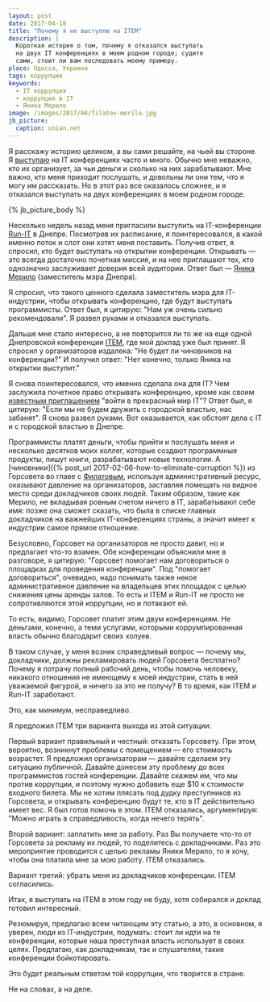 ```yaml
---
layout: post
date: 2017-04-18
title: "Почему я не выступлю на ITEM"
description: |
  Короткая история о том, почему я отказался выступать
  на двух IT конференциях в моем родном городе; судите
  сами, стоит ли вам последовать моему примеру.
place: Одесса, Украина
tags: коррупция
keywords:
  - IT коррупция
  - коррупция в IT
  - Яника Мерило
image: /images/2017/04/filatov-merilo.jpg
jb_picture:
  caption: unian.net
---
```


Я расскажу историю целиком, а вы сами решайте, на чьей вы стороне. Я
[выступаю](http://www.yegor256.com/talks.html)
на IT конференциях часто и много. Обычно мне неважно, кто их организует, за чьи
деньги и сколько на них зарабатывают. Мне важно, кто меня приходит послушать,
и довольны ли они тем, что я могу им рассказать. Но в этот раз все оказалось
сложнее, и я отказался выступать на двух конференциях в моем родном городе.

{% jb_picture_body %}

<!--more-->

Несколько недель назад меня пригласили выступить на IT-конференции
[Run-IT](http://www.run-it.com.ua/) в Днепре. Посмотрев их расписание,
я поинтересовался, в какой именно поток и слот они хотят меня поставить.
Получив ответ, я спросил, кто будет выступать на открытии конференции. Открывать
&mdash; это всегда достаточно почетная миссия, и на нее приглашают тех, кто
однозначно заслуживает доверия всей аудитории. Ответ был &mdash;
[Яника Мерило](https://ru.wikipedia.org/wiki/%D0%9C%D0%B5%D1%80%D0%B8%D0%BB%D0%BE,_%D0%AF%D0%BD%D0%B8%D0%BA%D0%B0_%D0%91%D0%BE%D1%80%D0%B8%D1%81%D0%BE%D0%B2%D0%BD%D0%B0)
(заместитель мэра Днепра).

Я спросил, что такого ценного сделала заместитель мэра для IT-индустрии,
чтобы открывать конференцию, где будут выступать программисты. Ответ был,
я цитирую: "Нам уж очень сильно рекомендовали". Я развел руками и отказался
выступать.

Дальше мне стало интересно, а не повторится ли то же на еще одной
Днепровской конференции [ITEM](http://www.item.com.ua), где мой доклад уже
был принят. Я спросил у организаторов издалека: "Не будет ли чиновников
на конференции?" И получил ответ: "Нет конечно, только Яника на открытии
выступит."

Я снова поинтересовался, что именно сделала она для IT? Чем заслужила почетное
право открывать конференцию, кроме как своим
[известным приглашением](https://ebanoe.it/2017/01/28/savior-jaanika-merilo/)
"войти в прекрасный мир IT"? Ответ был, я цитирую:
"Если мы не будем дружить с городской властью, нас забанят".
Я снова развел руками. Вот оказывается, как обстоят дела с IT
и с городской властью в Днепре.

Программисты платят деньги, чтобы прийти и послушать меня и несколько
десятков моих коллег, которые создают программные продукты, пишут книги, разрабатывают
новые технологии. А
[чиновники]({% post_url 2017-02-06-how-to-eliminate-corruption %}) из Горсовета во главе с
[Филатовым](https://ru.wikipedia.org/wiki/%D0%A4%D0%B8%D0%BB%D0%B0%D1%82%D0%BE%D0%B2,_%D0%91%D0%BE%D1%80%D0%B8%D1%81_%D0%90%D0%BB%D1%8C%D0%B1%D0%B5%D1%80%D1%82%D0%BE%D0%B2%D0%B8%D1%87),
используя административный ресурс, оказывают давление на организаторов,
заставляя помещать на видное место среди докладчиков своих людей.
Таким образом, такие как Мерило, не вкладывая ровным счетом ничего в IT,
зарабатывают себе имя: позже она сможет сказать, что была в списке главных
докладчиков на важнейших IT-конференциях страны, а значит имеет к индустрии
самое прямое отношение.

Безусловно, Горсовет на организаторов не просто давит, но и предлагает
что-то взамен. Обе конференции объяснили мне
в разговоре, я цитирую: "Горсовет помогает нам договориться о площадках
для проведения конференции". Под "помогает договориться", очевидно,
надо понимать также некое административное давление на владельцев этих площадок
с целью снижения цены аренды залов. То есть и ITEM и Run-IT не просто
не сопротивляются этой коррупции, но и потакают ей.

То есть, видимо, Горсовет платит этим двум конференциям. Не деньгами, конечно,
а теми услугами, которыми коррумпированная власть обычно благодарит своих холуев.

В таком случае, у меня возник справедливый вопрос &mdash; почему мы, докладчики,
должны рекламировать людей Горсовета бесплатно? Почему я потрачу полный рабочий день,
чтобы помочь человеку, никакого отношения не имеющему к моей индустрии, стать
в ней уважаемой фигурой, и ничего за это не получу? В то время, как ITEM и Run-IT
заработают.

Это, как минимум, несправедливо.

Я предложил ITEM три варианта выхода из этой ситуации:

Первый вариант правильный и честный: отказать Горсовету. При этом, вероятно,
возникнут проблемы с помещением &mdash; его стоимость возрастет. Я предложил
организаторам &mdash; давайте сделаем эту ситуацию публичной. Давайте донесем
эту проблему до всех программистов гостей конференции. Давайте скажем им,
что мы против коррупции, и поэтому нужно добавить еще $10 к стоимости входного
билета. Мы не хотим плясать под дудку преступников из Горсовета, и открывать
конференцию будут те, кто в IT действительно имеет вес. Я был готов помочь
в этом. ITEM отказались, аргументируя:
"Можно играть в справедливость, когда нечего терять".

Второй вариант: заплатить мне за работу. Раз Вы получаете что-то от Горсовета
за рекламу их людей, то поделитесь с докладчиками. Раз это мероприятие
проводится с целью рекламы Яники Мерило, то я хочу, чтобы она платила мне
за мою работу. ITEM отказались.

Вариант третий: убрать меня из докладчиков конференции. ITEM согласились.

Итак, я выступать на ITEM в этом году не буду, хотя собирался и доклад готовил
интересный.

Резюмируя, предлагаю всем читающим эту статью, а это, в основном, я уверен,
люди из IT-индустрии, подумать: стоит ли идти на те конференции, которые
наша преступная власть использует в своих целях. Предлагаю, как
докладчикам, так и слушателям, такие конференции бойкотировать.

Это будет реальным ответом той коррупции, что творится в стране.

Не на словах, а на деле.
